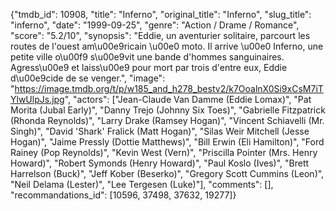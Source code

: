 {"tmdb_id": 10908, "title": "Inferno", "original_title": "Inferno", "slug_title": "inferno", "date": "1999-09-25", "genre": "Action / Drame / Romance", "score": "5.2/10", "synopsis": "Eddie, un aventurier solitaire, parcourt les routes de l'ouest am\u00e9ricain \u00e0 moto. Il arrive \u00e0 Inferno, une petite ville o\u00f9 s\u00e9vit une bande d'hommes sanguinaires. Agress\u00e9 et laiss\u00e9 pour mort par trois d'entre eux, Eddie d\u00e9cide de se venger.", "image": "https://image.tmdb.org/t/p/w185_and_h278_bestv2/k7OoalnX0Si9xCsM7iTYlwUlpJs.jpg", "actors": ["Jean-Claude Van Damme (Eddie Lomax)", "Pat Morita (Jubal Early)", "Danny Trejo (Johnny Six Toes)", "Gabrielle Fitzpatrick (Rhonda Reynolds)", "Larry Drake (Ramsey Hogan)", "Vincent Schiavelli (Mr. Singh)", "David 'Shark' Fralick (Matt Hogan)", "Silas Weir Mitchell (Jesse Hogan)", "Jaime Pressly (Dottie Matthews)", "Bill Erwin (Eli Hamilton)", "Ford Rainey (Pop Reynolds)", "Kevin West (Vern)", "Priscilla Pointer (Mrs. Henry Howard)", "Robert Symonds (Henry Howard)", "Paul Koslo (Ives)", "Brett Harrelson (Buck)", "Jeff Kober (Beserko)", "Gregory Scott Cummins (Leon)", "Neil Delama (Lester)", "Lee Tergesen (Luke)"], "comments": [], "recommandations_id": [10596, 37498, 37632, 19277]}
